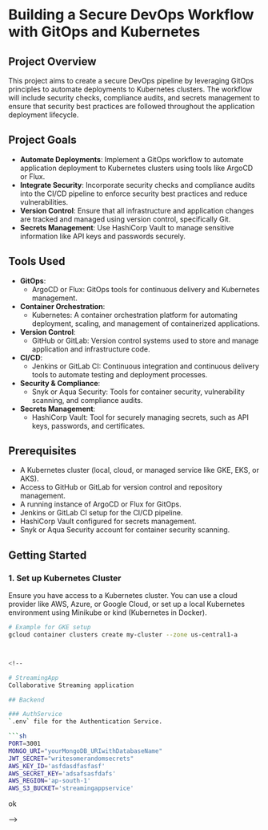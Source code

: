 # Building a Secure DevOps Workflow with GitOps and Kubernetes

## Project Overview

This project aims to create a secure DevOps pipeline by leveraging GitOps principles to automate deployments to Kubernetes clusters. The workflow will include security checks, compliance audits, and secrets management to ensure that security best practices are followed throughout the application deployment lifecycle.

## Project Goals

- **Automate Deployments**: Implement a GitOps workflow to automate application deployment to Kubernetes clusters using tools like ArgoCD or Flux.
- **Integrate Security**: Incorporate security checks and compliance audits into the CI/CD pipeline to enforce security best practices and reduce vulnerabilities.
- **Version Control**: Ensure that all infrastructure and application changes are tracked and managed using version control, specifically Git.
- **Secrets Management**: Use HashiCorp Vault to manage sensitive information like API keys and passwords securely.

## Tools Used

- **GitOps**:
  - ArgoCD or Flux: GitOps tools for continuous delivery and Kubernetes management.
- **Container Orchestration**:
  - Kubernetes: A container orchestration platform for automating deployment, scaling, and management of containerized applications.
- **Version Control**:
  - GitHub or GitLab: Version control systems used to store and manage application and infrastructure code.
- **CI/CD**:
  - Jenkins or GitLab CI: Continuous integration and continuous delivery tools to automate testing and deployment processes.
- **Security & Compliance**:
  - Snyk or Aqua Security: Tools for container security, vulnerability scanning, and compliance audits.
- **Secrets Management**:
  - HashiCorp Vault: Tool for securely managing secrets, such as API keys, passwords, and certificates.

## Prerequisites

- A Kubernetes cluster (local, cloud, or managed service like GKE, EKS, or AKS).
- Access to GitHub or GitLab for version control and repository management.
- A running instance of ArgoCD or Flux for GitOps.
- Jenkins or GitLab CI setup for the CI/CD pipeline.
- HashiCorp Vault configured for secrets management.
- Snyk or Aqua Security account for container security scanning.

## Getting Started

### 1. Set up Kubernetes Cluster

Ensure you have access to a Kubernetes cluster. You can use a cloud provider like AWS, Azure, or Google Cloud, or set up a local Kubernetes environment using Minikube or kind (Kubernetes in Docker).

```bash
# Example for GKE setup
gcloud container clusters create my-cluster --zone us-central1-a



<!--

# StreamingApp
Collaborative Streaming application

## Backend

### AuthService
`.env` file for the Authentication Service.

```sh
PORT=3001
MONGO_URI="yourMongoDB_URIwithDatabaseName"
JWT_SECRET="writesomerandomsecrets"
AWS_KEY_ID='asfdasdfasfasf'
AWS_SECRET_KEY='adsafsasfdafs'
AWS_REGION='ap-south-1'
AWS_S3_BUCKET='streamingappservice'
```
ok

-->
